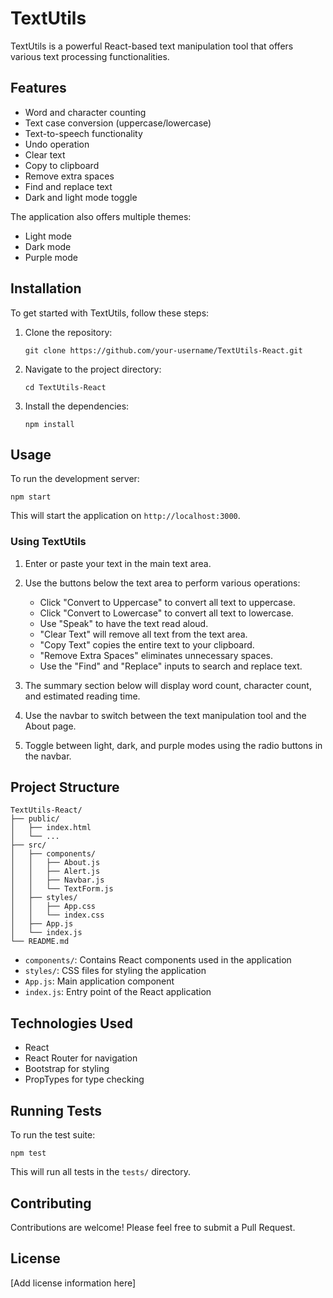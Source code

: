 # TextUtils

TextUtils is a powerful React-based text manipulation tool that offers various text processing functionalities.

## Features

- Word and character counting
- Text case conversion (uppercase/lowercase)
- Text-to-speech functionality
- Undo operation
- Clear text
- Copy to clipboard
- Remove extra spaces
- Find and replace text
- Dark and light mode toggle

The application also offers multiple themes:
- Light mode
- Dark mode
- Purple mode

## Installation

To get started with TextUtils, follow these steps:

1. Clone the repository:
   ```
   git clone https://github.com/your-username/TextUtils-React.git
   ```

2. Navigate to the project directory:
   ```
   cd TextUtils-React
   ```

3. Install the dependencies:
   ```
   npm install
   ```

## Usage

To run the development server:

```
npm start
```

This will start the application on `http://localhost:3000`.

### Using TextUtils

1. Enter or paste your text in the main text area.
2. Use the buttons below the text area to perform various operations:
   - Click "Convert to Uppercase" to convert all text to uppercase.
   - Click "Convert to Lowercase" to convert all text to lowercase.
   - Use "Speak" to have the text read aloud.
   - "Clear Text" will remove all text from the text area.
   - "Copy Text" copies the entire text to your clipboard.
   - "Remove Extra Spaces" eliminates unnecessary spaces.
   - Use the "Find" and "Replace" inputs to search and replace text.

3. The summary section below will display word count, character count, and estimated reading time.

4. Use the navbar to switch between the text manipulation tool and the About page.

5. Toggle between light, dark, and purple modes using the radio buttons in the navbar.

## Project Structure

```
TextUtils-React/
├── public/
│   ├── index.html
│   └── ...
├── src/
│   ├── components/
│   │   ├── About.js
│   │   ├── Alert.js
│   │   ├── Navbar.js
│   │   └── TextForm.js
│   ├── styles/
│   │   ├── App.css
│   │   └── index.css
│   ├── App.js
│   └── index.js
└── README.md
```

- `components/`: Contains React components used in the application
- `styles/`: CSS files for styling the application
- `App.js`: Main application component
- `index.js`: Entry point of the React application

## Technologies Used

- React
- React Router for navigation
- Bootstrap for styling
- PropTypes for type checking

## Running Tests

To run the test suite:

```
npm test
```

This will run all tests in the `tests/` directory.

## Contributing

Contributions are welcome! Please feel free to submit a Pull Request.

## License

[Add license information here]